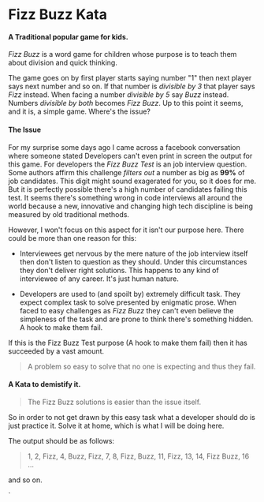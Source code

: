 # Fizz Buzz Kata


#### A Traditional popular game for kids.

_Fizz Buzz_ is a word game for children whose purpose is to teach them about division and quick thinking. 

The game goes on by first player starts saying number "1" then next player says next number and so on. If that number is _divisible by 3_ that player says _Fizz_ instead. When facing a number _divisible by 5_ say _Buzz_ instead. Numbers _divisible by both_ becomes _Fizz Buzz_. Up to this point it seems, and it is, a simple game. Where's the issue?



#### The Issue

For my surprise some days ago I came across a facebook conversation where someone stated Developers can't even print in screen the output for this game. For developers the _Fizz Buzz Test_ is an job interview question. Some authors affirm this challenge _filters out_ a number as big as __99%__ of job candidates. This digit might sound exagerated for you, so it does for me. But it is perfectly possible there's a high number of candidates failing this test. It seems there's something wrong in code interviews all around the world because a new, innovative and changing high tech discipline is being  measured by old traditional methods. 

However, I won't focus on this aspect for it isn't our purpose here. There could be more than one reason for this:

- Interviewees get nervous by the mere nature of the job interview itself then don't listen to question as they should. Under this circumstances they don't deliver right solutions. This happens to any kind of interviewee of any career. It's just human nature.

- Developers are used to (and spoilt by) extremely difficult task. They expect complex task to solve presented by enigmatic prose. When faced to easy challenges as _Fizz Buzz_ they can't even believe the simpleness of the task and are prone to think there's something hidden. A hook to make them fail.

If this is the Fizz Buzz Test purpose (A hook to make them fail) then it has succeeded by a vast amount. 

> A problem so easy to solve that no one is expecting and thus they fail.



#### A Kata to demistify it.

>  The Fizz Buzz solutions is easier than the issue itself.

So in order to not get drawn by this easy task what a developer should do is just practice it. Solve it at home, which is what I will be doing here.

The output should be as follows:

> 1, 2, Fizz, 4, Buzz, Fizz, 7, 8, Fizz, Buzz, 11, Fizz, 13, 14, Fizz Buzz, 16 ...

and so on.

`
